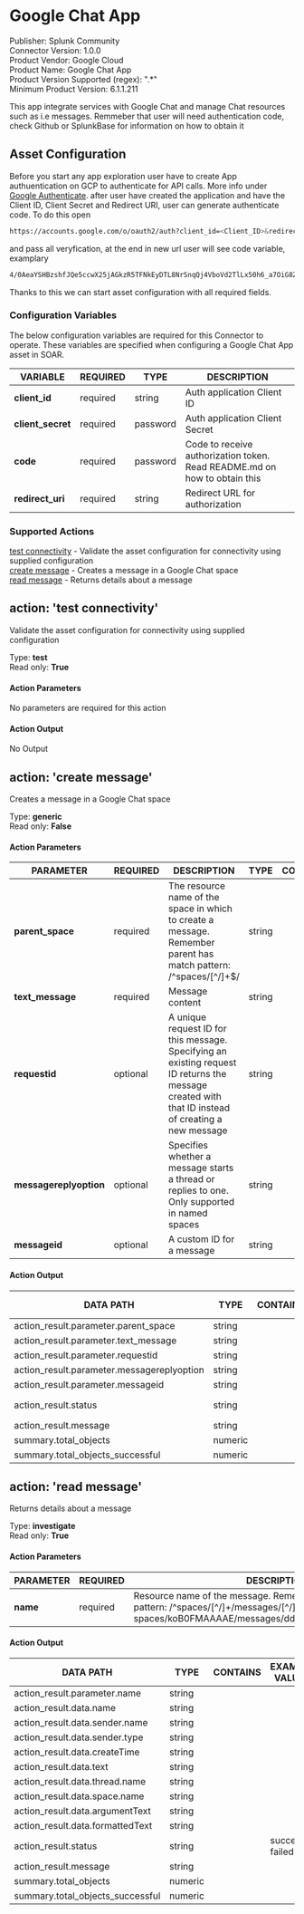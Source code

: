 [comment]: # "Auto-generated SOAR connector documentation"
# Google Chat App

Publisher: Splunk Community  
Connector Version: 1.0.0  
Product Vendor: Google Cloud  
Product Name: Google Chat App  
Product Version Supported (regex): ".\*"  
Minimum Product Version: 6.1.1.211  

This app integrate services with Google Chat and manage Chat resources such as i.e messages. Remmeber that user will need authentication code, check Github or SplunkBase for information on how to obtain it

[comment]: # " File: README.md"
[comment]: # "  Copyright (c) 2019-2024 Splunk Inc."
[comment]: # ""
[comment]: # "Licensed under the Apache License, Version 2.0 (the 'License');"
[comment]: # "you may not use this file except in compliance with the License."
[comment]: # "You may obtain a copy of the License at"
[comment]: # ""
[comment]: # "    http://www.apache.org/licenses/LICENSE-2.0"
[comment]: # ""
[comment]: # "Unless required by applicable law or agreed to in writing, software distributed under"
[comment]: # "the License is distributed on an 'AS IS' BASIS, WITHOUT WARRANTIES OR CONDITIONS OF ANY KIND,"
[comment]: # "either express or implied. See the License for the specific language governing permissions"
[comment]: # "and limitations under the License."
[comment]: # ""

## Asset Configuration

Before you start any app exploration user have to create App authuentication on GCP to authenticate for API calls. More info under [Google Authenticate](https://developers.google.com/workspace/chat/authenticate-authorize). after user have created the application and have the Client ID, Client Secret and Redirect URI, user can generate authenticate code. To do this open 
```bash
https://accounts.google.com/o/oauth2/auth?client_id=<Client_ID>&redirect_uri=<redirect_uri>&response_type=code&scope=https://www.googleapis.com/auth/chat.messages&access_type=offline
```
and pass all veryfication, at the end in new url user will see code variable, examplary 
```bash
4/0AeaYSHBzshfJQe5ccwX25jAGkzR5TFNkEyDTL8NrSnqQj4VboVd2TlLx50h6_a7OiG8ZHA
```
Thanks to this we can start asset configuration with all required fields. 

### Configuration Variables
The below configuration variables are required for this Connector to operate.  These variables are specified when configuring a Google Chat App asset in SOAR.

VARIABLE | REQUIRED | TYPE | DESCRIPTION
-------- | -------- | ---- | -----------
**client_id** |  required  | string | Auth application Client ID
**client_secret** |  required  | password | Auth application Client Secret
**code** |  required  | password | Code to receive authorization token. Read README.md on how to obtain this
**redirect_uri** |  required  | string | Redirect URL for authorization

### Supported Actions  
[test connectivity](#action-test-connectivity) - Validate the asset configuration for connectivity using supplied configuration  
[create message](#action-create-message) - Creates a message in a Google Chat space  
[read message](#action-read-message) - Returns details about a message  

## action: 'test connectivity'
Validate the asset configuration for connectivity using supplied configuration

Type: **test**  
Read only: **True**

#### Action Parameters
No parameters are required for this action

#### Action Output
No Output  

## action: 'create message'
Creates a message in a Google Chat space

Type: **generic**  
Read only: **False**

#### Action Parameters
PARAMETER | REQUIRED | DESCRIPTION | TYPE | CONTAINS
--------- | -------- | ----------- | ---- | --------
**parent_space** |  required  | The resource name of the space in which to create a message. Remember parent has match pattern: /^spaces/[^/]+$/ | string | 
**text_message** |  required  | Message content | string | 
**requestid** |  optional  | A unique request ID for this message. Specifying an existing request ID returns the message created with that ID instead of creating a new message | string | 
**messagereplyoption** |  optional  | Specifies whether a message starts a thread or replies to one. Only supported in named spaces | string | 
**messageid** |  optional  | A custom ID for a message | string | 

#### Action Output
DATA PATH | TYPE | CONTAINS | EXAMPLE VALUES
--------- | ---- | -------- | --------------
action_result.parameter.parent_space | string |  |  
action_result.parameter.text_message | string |  |  
action_result.parameter.requestid | string |  |  
action_result.parameter.messagereplyoption | string |  |  
action_result.parameter.messageid | string |  |  
action_result.status | string |  |   success  failed 
action_result.message | string |  |  
summary.total_objects | numeric |  |  
summary.total_objects_successful | numeric |  |    

## action: 'read message'
Returns details about a message

Type: **investigate**  
Read only: **True**

#### Action Parameters
PARAMETER | REQUIRED | DESCRIPTION | TYPE | CONTAINS
--------- | -------- | ----------- | ---- | --------
**name** |  required  | Resource name of the message. Remember name has match pattern: /^spaces/[^/]+/messages/[^/]+$/. Example: spaces/koB0FMAAAAE/messages/dd0BuBH2QzM.dd0BuBH2QzM | string | 

#### Action Output
DATA PATH | TYPE | CONTAINS | EXAMPLE VALUES
--------- | ---- | -------- | --------------
action_result.parameter.name | string |  |  
action_result.data.name | string |  |  
action_result.data.sender.name | string |  |  
action_result.data.sender.type | string |  |  
action_result.data.createTime | string |  |  
action_result.data.text | string |  |  
action_result.data.thread.name | string |  |  
action_result.data.space.name | string |  |  
action_result.data.argumentText | string |  |  
action_result.data.formattedText | string |  |  
action_result.status | string |  |   success  failed 
action_result.message | string |  |  
summary.total_objects | numeric |  |  
summary.total_objects_successful | numeric |  |  